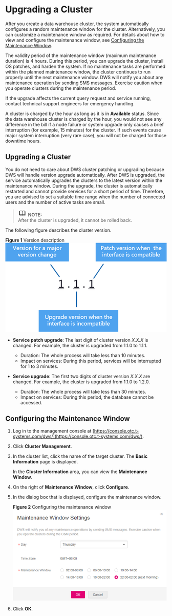 # Upgrading a Cluster<a name="dws_01_0008"></a>

After you create a data warehouse cluster, the system automatically configures a random maintenance window for the cluster. Alternatively, you can customize a maintenance window as required. For details about how to view and configure the maintenance window, see  [Configuring the Maintenance Window](#section1583412504297).

The validity period of the maintenance window \(maximum maintenance duration\) is 4 hours. During this period, you can upgrade the cluster, install OS patches, and harden the system. If no maintenance tasks are performed within the planned maintenance window, the cluster continues to run properly until the next maintenance window. DWS will notify you about any maintenance operation by sending SMS messages. Exercise caution when you operate clusters during the maintenance period.

If the upgrade affects the current query request and service running, contact technical support engineers for emergency handling. 

A cluster is charged by the hour as long as it is in  **Available**  status. Since the data warehouse cluster is charged by the hour, you would not see any difference in the bill if a node failure or system upgrade only causes a brief interruption \(for example, 15 minutes\) for the cluster. If such events cause major system interruption \(very rare case\), you will not be charged for those downtime hours. 

## Upgrading a Cluster<a name="section820391923314"></a>

You do not need to care about DWS cluster patching or upgrading because DWS will handle version upgrade automatically. After DWS is upgraded, the service automatically upgrades the clusters to the latest version within the maintenance window. During the upgrade, the cluster is automatically restarted and cannot provide services for a short period of time. Therefore, you are advised to set a suitable time range when the number of connected users and the number of active tasks are small.

>![](public_sys-resources/icon-note.gif) **NOTE:**   
>After the cluster is upgraded, it cannot be rolled back.  

The following figure describes the cluster version.

**Figure  1**  Version description<a name="fig20809175412226"></a>  
![](figures/version-description.png "version-description")

-   **Service patch upgrade**: The last digit of cluster version  _X.X.X_  is changed. For example, the cluster is upgraded from 1.1.0 to 1.1.1.
    -   Duration: The whole process will take less than 10 minutes.
    -   Impact on services: During this period, services will be interrupted for 1 to 3 minutes.

-   **Service upgrade**: The first two digits of cluster version  _X.X.X_  are changed. For example, the cluster is upgraded from 1.1.0 to 1.2.0.
    -   Duration: The whole process will take less than 30 minutes.
    -   Impact on services: During this period, the database cannot be accessed.


## Configuring the Maintenance Window<a name="section1583412504297"></a>

1.  Log in to the management console at  [https://console.otc.t-systems.com/dws/](https://console.otc.t-systems.com/dws/).
2.  Click  **Cluster Management**.
3.  In the cluster list, click the name of the target cluster. The  **Basic Information**  page is displayed.

    In the  **Cluster Information**  area, you can view the  **Maintenance Window**.

4.  On the right of  **Maintenance Window**, click  **Configure**.
5.  In the dialog box that is displayed, configure the maintenance window.

    **Figure  2**  Configuring the maintenance window<a name="fig37133387306"></a>  
    ![](figures/configuring-the-maintenance-window.png "configuring-the-maintenance-window")

6.  Click  **OK**.


